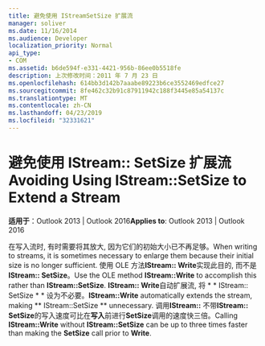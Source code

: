 ```yaml
---
title: 避免使用 IStreamSetSize 扩展流
manager: soliver
ms.date: 11/16/2014
ms.audience: Developer
localization_priority: Normal
api_type:
- COM
ms.assetid: b6de594f-e331-4421-956b-86ee0b5518fe
description: 上次修改时间：2011 年 7 月 23 日
ms.openlocfilehash: 614bb3d142b7aaabe89223b6ce3552469edfce27
ms.sourcegitcommit: 8fe462c32b91c87911942c188f3445e85a54137c
ms.translationtype: MT
ms.contentlocale: zh-CN
ms.lasthandoff: 04/23/2019
ms.locfileid: "32331621"
---
```

# <a name="avoiding-using-istreamsetsize-to-extend-a-stream"></a><span data-ttu-id="2a829-103">避免使用 IStream:: SetSize 扩展流</span><span class="sxs-lookup"><span data-stu-id="2a829-103">Avoiding Using IStream::SetSize to Extend a Stream</span></span>

  
  
<span data-ttu-id="2a829-104">**适用于**：Outlook 2013 | Outlook 2016</span><span class="sxs-lookup"><span data-stu-id="2a829-104">**Applies to**: Outlook 2013 | Outlook 2016</span></span> 
  
<span data-ttu-id="2a829-105">在写入流时, 有时需要将其放大, 因为它们的初始大小已不再足够。</span><span class="sxs-lookup"><span data-stu-id="2a829-105">When writing to streams, it is sometimes necessary to enlarge them because their initial size is no longer sufficient.</span></span> <span data-ttu-id="2a829-106">使用 OLE 方法**IStream:: Write**实现此目的, 而不是**IStream:: SetSize**。</span><span class="sxs-lookup"><span data-stu-id="2a829-106">Use the OLE method **IStream::Write** to accomplish this rather than **IStream::SetSize**.</span></span> <span data-ttu-id="2a829-107">**IStream:: Write**自动扩展流, 将 \* \* IStream:: SetSize \* \* 设为不必要。</span><span class="sxs-lookup"><span data-stu-id="2a829-107">**IStream::Write** automatically extends the stream, making \*\* IStream::SetSize \*\* unnecessary.</span></span> <span data-ttu-id="2a829-108">调用**IStream::** 不带**IStream:: SetSize**的写入速度可比在**写入**前进行**SetSize**调用的速度快三倍。</span><span class="sxs-lookup"><span data-stu-id="2a829-108">Calling **IStream::Write** without **IStream::SetSize** can be up to three times faster than making the **SetSize** call prior to **Write**.</span></span>
  

